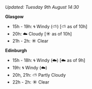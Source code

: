 *Updated: Tuesday 9th August 14:30*

**Glasgow**

* 15h - 19h: :cyclone: Windy (:partly_sunny:) [:partly_sunny: as of 10h]
* 20h: :cloud: Cloudy [:sunny: as of 10h]
* 21h - 2h: :sunny: Clear

**Edinburgh**

* 15h - 18h: :cyclone: Windy (:cloud:) [:cloud: as of 9h]
* 19h: :cyclone: Windy (:cloud:)
* 20h, 21h: :partly_sunny: Partly Cloudy
* 22h - 2h: :sunny: Clear
